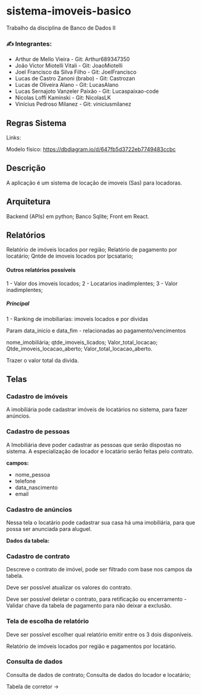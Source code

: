 # sistema-imoveis-basico
Trabalho da disciplina de Banco de Dados II


### :writing_hand: Integrantes:

- Arthur de Mello Vieira - Git: Arthur689347350
- João Victor Miotelli Vitali - Git: JoaoMiotelli
- Joel Francisco da Silva Filho - Git: JoelFrancisco 
- Lucas de Castro Zanoni (brabo) - Git: Castrozan
- Lucas de Oliveira Alano - Git: LucasAlano
- Lucas Sernajoto Vanzeler Paixão - Git: Lucaspaixao-code
- Nicolas Loffi Kaminski - Git: NicolasLK
- Vinícius Pedroso Milanez - Git: viniciusmilanez

## Regras Sistema

Links:

Modelo físico: https://dbdiagram.io/d/647fb5d3722eb7749483ccbc

## Descrição

A aplicação é um sistema de locação de imoveis (Sas) para locadoras. 

## Arquitetura

Backend (APIs) em python;
Banco Sqlite;
Front em React.

## Relatórios

Relatório de imóveis locados por região;
Relatório de pagamento por locatário;
Qntde de imoveis locados por lpcsatario;

#### Outros relatórios possíveis

1 - Valor dos imoveis locados;
2 - Locatarios inadimplentes;
3 - Valor inadimplentes;

##### Principal
1 - Ranking de imobiliarias:  imoveis locados e por dividas

Param data_inicio e data_fim - relacionadas ao pagamento/vencimentos

nome_imobiliária;
qtde_imoveis_licados;
Valor_total_locacao;
Qtde_imoveis_locacao_aberto;
Valor_total_locacao_aberto.

Trazer o valor total da divida.

## Telas

### Cadastro de imóveis

A imobiliária pode cadastrar imóveis de locatários no sistema, para fazer anúncios.

### Cadastro de pessoas

A Imobiliária deve poder cadastrar as pessoas que serão dispostas no sistema. A especialização de locador e locatário serão feitas pelo contrato.

**campos:** 
- nome_pessoa
- telefone
- data_nascimento
- email

### Cadastro de anúncios 

Nessa tela o locatário pode cadastrar sua casa há uma imobiliária, para que possa ser anunciada para aluguel.

**Dados da tabela:**

### Cadastro de contrato

Descreve o contrato de imóvel, pode ser filtrado com base nos campos da tabela.

Deve ser possível atualizar os valores do contrato.

Deve ser possível deletar o contrato, para retificação ou encerramento - Validar chave da tabela de pagamento para não deixar a exclusão.

### Tela de escolha de relatório

Deve ser possível escolher qual relatório emitir entre os 3 dois disponíveis.

Relatório de imóveis locados por região e pagamentos por locatário.

### Consulta de dados

Consulta de dados de contrato;
Consulta de dados do locador e locatário;


Tabela de corretor ->
